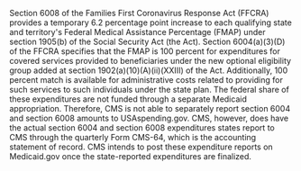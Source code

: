 Section 6008 of the Families First Coronavirus Response Act (FFCRA)
provides a temporary 6.2 percentage point increase to each
qualifying state and territory's Federal Medical Assistance
Percentage (FMAP) under section 1905(b) of the Social Security Act
(the Act). Section 6004(a)(3)(D) of the FFCRA specifies that the
FMAP is 100 percent for expenditures for covered services provided
to beneficiaries under the new optional eligibility group added at
section 1902(a)(10)(A)(ii)(XXIII) of the Act. Additionally, 100
percent match is available for administrative costs related to
providing for such services to such individuals under the state
plan. The federal share of these expenditures are not funded through
a separate Medicaid appropriation. Therefore, CMS is not able to
separately report section 6004 and section 6008 amounts to
USAspending.gov. CMS, however, does have the actual section 6004 and
section 6008 expenditures states report to CMS through the quarterly
Form CMS-64, which is the accounting statement of record. CMS
intends to post these expenditure reports on Medicaid.gov once the
state-reported expenditures are finalized.